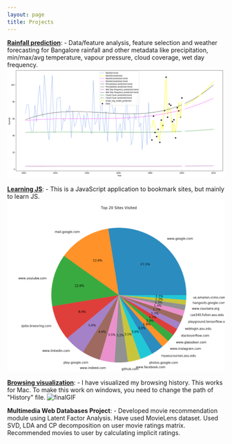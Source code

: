 ```yaml
---
layout: page
title: Projects
---
```


**[Rainfall prediction](https://github.com/channabasavagola/rainfall-prediction)**:
	- Data/feature analysis, feature selection and weather forecasting for Bangalore rainfall and other metadata like precipitation, min/max/avg temperature, vapour pressure, cloud coverage, wet day frequency.
	<img src="/img/rainfallPredictionImage.png" alt="rainfallPredictionImage" style="width: 750px;"/>

**[Learning JS](https://github.com/channabasavagola/myBookmarker)**:
	- This is a JavaScript application to bookmark sites, but mainly to learn JS. 
	<img src="/img/myTopBrowsingSites.png" alt="myTopBrowsingSites" style="width: 600px;"/>

**[Browsing visualization](https://github.com/channabasavagola/myBrowsingAnalysis)**:
	- I have visualized my browsing history. This works for Mac. To make this work on windows, you need to change the path of "History" file.
	<img src="/img/finalGIF.gif" alt="finalGIF" style="width: 950px;"/>

**Multimedia Web Databases Project**:
	- Developed movie recommendation module using Latent Factor Analysis. Have used MovieLens dataset. Used SVD, LDA and CP decomposition on user movie ratings matrix. Recommended movies to user by calculating implicit ratings.